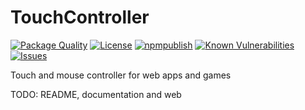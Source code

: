 # TouchController

<!--Badges-->

 [![Package Quality](https://packagequality.com/shield/touchcontroller.svg)](https://packagequality.com/#?package=touchcontroller)
 [![License](https://img.shields.io/github/license/hejny/touchcontroller.svg?style=flat)](https://raw.githubusercontent.com/hejny/touchcontroller/master/LICENSE)
 [![npmpublish](https://github.com/hejny/touchcontroller/actions/workflows/npmpublish.yml/badge.svg)](https://github.com/hejny/touchcontroller/actions/workflows/npmpublish.yml)
 [![Known Vulnerabilities](https://snyk.io/test/github/hejny/touchcontroller/badge.svg)](https://snyk.io/test/github/hejny/touchcontroller)
 [![Issues](https://img.shields.io/github/issues/hejny/touchcontroller.svg?style=flat)](https://github.com/hejny/touchcontroller/issues)

<!--/Badges-->

Touch and mouse controller for web apps and games

TODO: README, documentation and web
